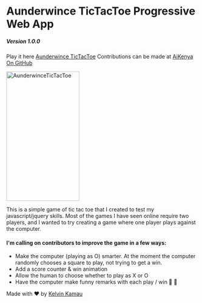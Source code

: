 # Aunderwince TicTacToe Progressive Web App
##### _Version 1.0.0_

Play it here [Aunderwince TicTacToe](https://kelvinkamau.me/tictactoe)
Contributions can be made at [AiKenya On GitHub](https://github.com/AiKenya/AunderwinceTicTacToe)

<a href="https://github.com/kelvinkamau/AunderwinceTicTacToe/blob/master/IMG-20171204-WA0019.jpg"><img alt="AunderwinceTicTacToe" src="https://github.com/kelvinkamau/AunderwinceTicTacToe/blob/master/IMG-20171204-WA0019.jpg" width="192" height="341"/></a>

This is a simple game of tic tac toe that I created to test my  javascript/jquery skills.
Most of the games I have seen online require two players, and I wanted to try creating a game where one player plays against the computer.

#### I'm calling on contributors to improve the game in a few ways:

* Make the computer (playing as O) smarter. At the moment the computer randomly chooses a square to play, not trying to get a win.
* Add a score counter & win animation
* Allow the human to choose whether to play as X or O
* Have the computer make funny remarks with each play / win 🌲 🍹

Made with ❤️ by [Kelvin Kamau](https://github.com/kelvinkamau)


